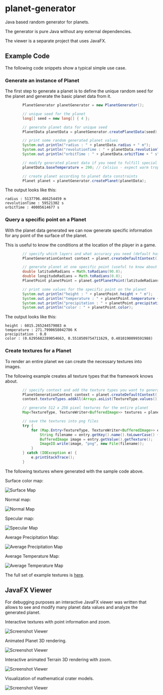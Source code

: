 # planet-generator

Java based random generator for planets.

The generator is pure Java without any external dependencies.

The viewer is a separate project that uses JavaFX.

## Example Code

The following code snippets show a typical simple use case.

### Generate an instance of Planet

The first step to generate a planet is to define the unique random seed for the planet and
generate the basic planet data from it.

```java
        PlanetGenerator planetGenerator = new PlanetGenerator();

        // unique seed for the planet
        long[] seed = new long[] { 4 };

        // generate planet data for unique seed
        PlanetData planetData = planetGenerator.createPlanetData(seed);

        // print some random generated planet values
        System.out.println("radius : " + planetData.radius + " m");
        System.out.println("revolutionTime : " + planetData.revolutionTime + " s");
        System.out.println("orbitTime : " + planetData.orbitTime + " s");

        // modify generated planet data if you need to fulfill special constraints
        planetData.baseTemperature = 290; // Celsius - expect warm tropics at the equator, small polar caps

        // create planet according to planet data constraints
        Planet planet = planetGenerator.createPlanet(planetData);
```

The output looks like this:
```console
radius : 5137796.466254459 m
revolutionTime : 59521302 s
orbitTime : 40005614677 s
```

### Query a specific point on a Planet 

With the planet data generated we can now generate specific information for any point of the surface of the planet.

This is useful to know the conditions at the location of the player in a game.

```java
        // specify which layers and what accuracy you need (default has all layers and good enough accuracy)
        PlanetGenerationContext context = planet.createDefaultContext();

        // generate planet at one specific point (useful to know about the current location of a player in a game)
        double latitudeRadians = Math.toRadians(90.0);
        double longitudeRadians = Math.toRadians(0.0);
        PlanetPoint planetPoint = planet.getPlanetPoint(latitudeRadians, longitudeRadians, context);

        // print some values for the specific point on the planet
        System.out.println("height : " + planetPoint.height + " m");
        System.out.println("temperature : " + planetPoint.temperature + " K");
        System.out.println("precipitation : " + planetPoint.precipitation);
        System.out.println("color : " + planetPoint.color);
```

The output looks like this:
```console
height : 6015.265244579083 m
temperature : 271.7990658042786 K
precipitation : 0.0
color : (0.6295682289054663, 0.5518509754711629, 0.4010190099591988)
```

### Create textures for a Planet

To render an entire planet we can create the necessary textures into images.

The following example creates all texture types that the framework knows about.

```java
        // specify context and add the texture types you want to generate (we simply add all of them)
        PlanetGenerationContext context = planet.createDefaultContext();
        context.textureTypes.addAll(Arrays.asList(TextureType.values()));

        // generate 512 x 256 pixel textures for the entire planet
        Map<TextureType, TextureWriter<BufferedImage>> textures = planet.getTextures(512, 256, context, (width, height, textureType) -> new BufferedImageTextureWriter(width, height));

        // save the textures into png files
        try {
            for (Map.Entry<TextureType, TextureWriter<BufferedImage>> entry : textures.entrySet()) {
                String filename = entry.getKey().name().toLowerCase() + ".png";
                BufferedImage image = entry.getValue().getTexture();
                ImageIO.write(image, "png", new File(filename));
            }
        } catch (IOException e) {
            e.printStackTrace();
        }
```

The following textures where generated with the sample code above.

Surface color map:

![Surface Map](ch.obermuhlner.planetgen.docs/images/seed123/diffuse.png)

Normal map:

![Normal Map](ch.obermuhlner.planetgen.docs/images/seed123/normal.png)

Specular map:

![Specular Map](ch.obermuhlner.planetgen.docs/images/seed123/specular.png)

Average Precipitation Map:

![Average Precipitation Map](ch.obermuhlner.planetgen.docs/images/seed123/precipitation_average.png)

Average Temperature Map:

![Average Temperature Map](ch.obermuhlner.planetgen.docs/images/seed123/thermal_average.png)

The full set of example textures is [here](ch.obermuhlner.planetgen.docs/images/seed123).

## JavaFX Viewer

For debugging purposes an interactive JavaFX viewer was written that allows to
see and modify many planet data values and
analyze the generated planet.

Interactive textures with point information and zoom.

![Screenshot Viewer](ch.obermuhlner.planetgen.docs/images/planet-generator-1.png?raw=true)

Animated Planet 3D rendering.

![Screenshot Viewer](ch.obermuhlner.planetgen.docs/images/planet-generator-2.png?raw=true)

Interactive animated Terrain 3D rendering with zoom.

![Screenshot Viewer](ch.obermuhlner.planetgen.docs/images/planet-generator-3.png?raw=true)

Visualization of mathematical crater models. 

![Screenshot Viewer](ch.obermuhlner.planetgen.docs/images/planet-generator-4.png?raw=true)
